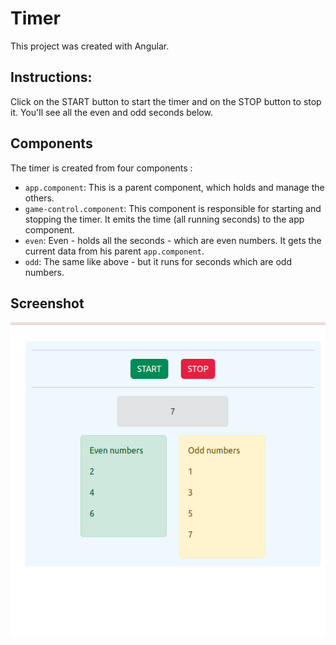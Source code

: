 # Timer

This project was created with Angular.

## Instructions:

Click on the START button to start the timer and on the STOP button to stop it. 
You'll see all the even and odd seconds below. 

## Components

The timer is created from four components :
- `app.component`:
    This is a parent component, which holds and manage the others.
- `game-control.component`:
    This component is responsible for starting and stopping the timer. 
    It emits the time (all running seconds) to the app component.
- `even`:
    Even - holds all the seconds - which are even numbers. 
    It gets the current data from his parent `app.component`.
- `odd`:
    The same like above - but it runs for seconds which are odd numbers. 

## Screenshot

<p align="center">
    <img src="https://github.com/PatrycjaMicle/timer-using-Angular/blob/main/src/IMAGES/Screenshot.jpg?raw=true" alt="screenshot" />
</p>
